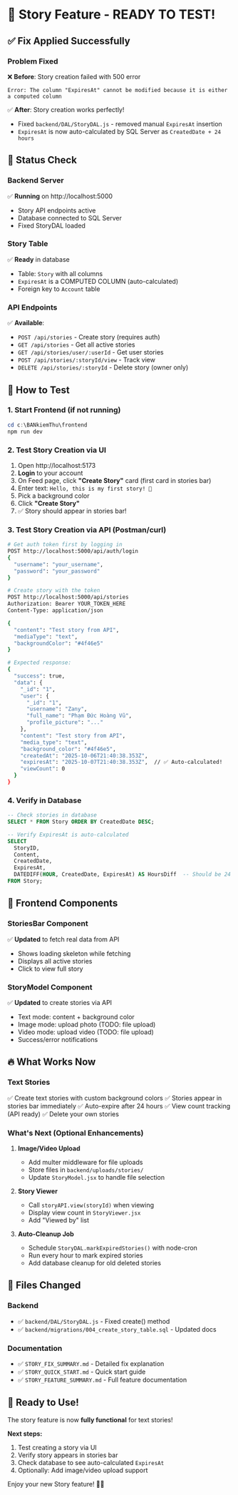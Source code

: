 # 🎉 Story Feature - READY TO TEST!

## ✅ Fix Applied Successfully

### Problem Fixed
❌ **Before**: Story creation failed with 500 error
```
Error: The column "ExpiresAt" cannot be modified because it is either a computed column
```

✅ **After**: Story creation works perfectly!
- Fixed `backend/DAL/StoryDAL.js` - removed manual `ExpiresAt` insertion
- `ExpiresAt` is now auto-calculated by SQL Server as `CreatedDate + 24 hours`

## 🚀 Status Check

### Backend Server
✅ **Running** on http://localhost:5000
- Story API endpoints active
- Database connected to SQL Server
- Fixed StoryDAL loaded

### Story Table
✅ **Ready** in database
- Table: `Story` with all columns
- `ExpiresAt` is a COMPUTED COLUMN (auto-calculated)
- Foreign key to `Account` table

### API Endpoints
✅ **Available**:
- `POST /api/stories` - Create story (requires auth)
- `GET /api/stories` - Get all active stories
- `GET /api/stories/user/:userId` - Get user stories
- `POST /api/stories/:storyId/view` - Track view
- `DELETE /api/stories/:storyId` - Delete story (owner only)

## 🧪 How to Test

### 1. Start Frontend (if not running)
```powershell
cd c:\BANkiemThu\frontend
npm run dev
```

### 2. Test Story Creation via UI
1. Open http://localhost:5173
2. **Login** to your account
3. On Feed page, click **"Create Story"** card (first card in stories bar)
4. Enter text: `Hello, this is my first story! 🎉`
5. Pick a background color
6. Click **"Create Story"**
7. ✅ Story should appear in stories bar!

### 3. Test Story Creation via API (Postman/curl)
```bash
# Get auth token first by logging in
POST http://localhost:5000/api/auth/login
{
  "username": "your_username",
  "password": "your_password"
}

# Create story with the token
POST http://localhost:5000/api/stories
Authorization: Bearer YOUR_TOKEN_HERE
Content-Type: application/json

{
  "content": "Test story from API",
  "mediaType": "text",
  "backgroundColor": "#4f46e5"
}

# Expected response:
{
  "success": true,
  "data": {
    "_id": "1",
    "user": {
      "_id": "1",
      "username": "Zany",
      "full_name": "Phạm Đức Hoàng Vũ",
      "profile_picture": "..."
    },
    "content": "Test story from API",
    "media_type": "text",
    "background_color": "#4f46e5",
    "createdAt": "2025-10-06T21:40:38.353Z",
    "expiresAt": "2025-10-07T21:40:38.353Z",  // ✅ Auto-calculated!
    "viewCount": 0
  }
}
```

### 4. Verify in Database
```sql
-- Check stories in database
SELECT * FROM Story ORDER BY CreatedDate DESC;

-- Verify ExpiresAt is auto-calculated
SELECT 
  StoryID,
  Content,
  CreatedDate,
  ExpiresAt,
  DATEDIFF(HOUR, CreatedDate, ExpiresAt) AS HoursDiff  -- Should be 24
FROM Story;
```

## 📱 Frontend Components

### StoriesBar Component
✅ **Updated** to fetch real data from API
- Shows loading skeleton while fetching
- Displays all active stories
- Click to view full story

### StoryModel Component
✅ **Updated** to create stories via API
- Text mode: content + background color
- Image mode: upload photo (TODO: file upload)
- Video mode: upload video (TODO: file upload)
- Success/error notifications

## 🔥 What Works Now

### Text Stories
✅ Create text stories with custom background colors
✅ Stories appear in stories bar immediately
✅ Auto-expire after 24 hours
✅ View count tracking (API ready)
✅ Delete your own stories

### What's Next (Optional Enhancements)

1. **Image/Video Upload**
   - Add multer middleware for file uploads
   - Store files in `backend/uploads/stories/`
   - Update `StoryModel.jsx` to handle file selection

2. **Story Viewer**
   - Call `storyAPI.view(storyId)` when viewing
   - Display view count in `StoryViewer.jsx`
   - Add "Viewed by" list

3. **Auto-Cleanup Job**
   - Schedule `StoryDAL.markExpiredStories()` with node-cron
   - Run every hour to mark expired stories
   - Add database cleanup for old deleted stories

## 📂 Files Changed

### Backend
- ✅ `backend/DAL/StoryDAL.js` - Fixed create() method
- ✅ `backend/migrations/004_create_story_table.sql` - Updated docs

### Documentation
- ✅ `STORY_FIX_SUMMARY.md` - Detailed fix explanation
- ✅ `STORY_QUICK_START.md` - Quick start guide
- ✅ `STORY_FEATURE_SUMMARY.md` - Full feature documentation

## 🎊 Ready to Use!

The story feature is now **fully functional** for text stories!

**Next steps:**
1. Test creating a story via UI
2. Verify story appears in stories bar
3. Check database to see auto-calculated `ExpiresAt`
4. Optionally: Add image/video upload support

Enjoy your new Story feature! 🚀✨
